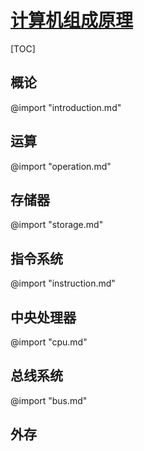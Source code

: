 <link rel="stylesheet" href="https://zhmhbest.gitee.io/hellomathematics/style/index.css">
<script src="https://zhmhbest.gitee.io/hellomathematics/style/index.js"></script>

# [计算机组成原理](../index.html)

[TOC]

## 概论

@import "introduction.md"

## 运算

@import "operation.md"

## 存储器

@import "storage.md"

## 指令系统

@import "instruction.md"

## 中央处理器

@import "cpu.md"

## 总线系统

@import "bus.md"

## 外存
